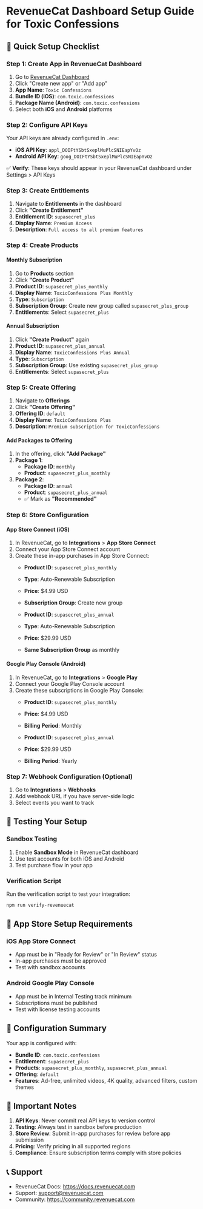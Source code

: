 # RevenueCat Dashboard Setup Guide for Toxic Confessions

## 🚀 Quick Setup Checklist

### Step 1: Create App in RevenueCat Dashboard

1. Go to [RevenueCat Dashboard](https://app.revenuecat.com)
2. Click "Create new app" or "Add app"
3. **App Name**: `Toxic Confessions`
4. **Bundle ID (iOS)**: `com.toxic.confessions`
5. **Package Name (Android)**: `com.toxic.confessions`
6. Select both **iOS** and **Android** platforms

### Step 2: Configure API Keys

Your API keys are already configured in `.env`:
- **iOS API Key**: `appl_DOIFtYSbtSxeplMuPlcSNIEapYvOz`
- **Android API Key**: `goog_DOIFtYSbtSxeplMuPlcSNIEapYvOz`

✅ **Verify**: These keys should appear in your RevenueCat dashboard under Settings > API Keys

### Step 3: Create Entitlements

1. Navigate to **Entitlements** in the dashboard
2. Click **"Create Entitlement"**
3. **Entitlement ID**: `supasecret_plus`
4. **Display Name**: `Premium Access`
5. **Description**: `Full access to all premium features`

### Step 4: Create Products

#### Monthly Subscription
1. Go to **Products** section
2. Click **"Create Product"**
3. **Product ID**: `supasecret_plus_monthly`
4. **Display Name**: `ToxicConfessions Plus Monthly`
5. **Type**: `Subscription`
6. **Subscription Group**: Create new group called `supasecret_plus_group`
7. **Entitlements**: Select `supasecret_plus`

#### Annual Subscription
1. Click **"Create Product"** again
2. **Product ID**: `supasecret_plus_annual`
3. **Display Name**: `ToxicConfessions Plus Annual`
4. **Type**: `Subscription`
5. **Subscription Group**: Use existing `supasecret_plus_group`
6. **Entitlements**: Select `supasecret_plus`

### Step 5: Create Offering

1. Navigate to **Offerings**
2. Click **"Create Offering"**
3. **Offering ID**: `default`
4. **Display Name**: `ToxicConfessions Plus`
5. **Description**: `Premium subscription for ToxicConfessions`

#### Add Packages to Offering
1. In the offering, click **"Add Package"**
2. **Package 1**:
   - **Package ID**: `monthly`
   - **Product**: `supasecret_plus_monthly`
3. **Package 2**:
   - **Package ID**: `annual`
   - **Product**: `supasecret_plus_annual`
   - ✅ Mark as **"Recommended"**

### Step 6: Store Configuration

#### App Store Connect (iOS)
1. In RevenueCat, go to **Integrations** > **App Store Connect**
2. Connect your App Store Connect account
3. Create these in-app purchases in App Store Connect:
   - **Product ID**: `supasecret_plus_monthly`
   - **Type**: Auto-Renewable Subscription
   - **Price**: $4.99 USD
   - **Subscription Group**: Create new group
   
   - **Product ID**: `supasecret_plus_annual`
   - **Type**: Auto-Renewable Subscription
   - **Price**: $29.99 USD
   - **Same Subscription Group** as monthly

#### Google Play Console (Android)
1. In RevenueCat, go to **Integrations** > **Google Play**
2. Connect your Google Play Console account
3. Create these subscriptions in Google Play Console:
   - **Product ID**: `supasecret_plus_monthly`
   - **Price**: $4.99 USD
   - **Billing Period**: Monthly
   
   - **Product ID**: `supasecret_plus_annual`
   - **Price**: $29.99 USD
   - **Billing Period**: Yearly

### Step 7: Webhook Configuration (Optional)

1. Go to **Integrations** > **Webhooks**
2. Add webhook URL if you have server-side logic
3. Select events you want to track

## 🧪 Testing Your Setup

### Sandbox Testing
1. Enable **Sandbox Mode** in RevenueCat dashboard
2. Use test accounts for both iOS and Android
3. Test purchase flow in your app

### Verification Script
Run the verification script to test your integration:

```bash
npm run verify-revenuecat
```

## 📱 App Store Setup Requirements

### iOS App Store Connect
- App must be in "Ready for Review" or "In Review" status
- In-app purchases must be approved
- Test with sandbox accounts

### Android Google Play Console
- App must be in Internal Testing track minimum
- Subscriptions must be published
- Test with license testing accounts

## 🔧 Configuration Summary

Your app is configured with:
- **Bundle ID**: `com.toxic.confessions`
- **Entitlement**: `supasecret_plus`
- **Products**: `supasecret_plus_monthly`, `supasecret_plus_annual`
- **Offering**: `default`
- **Features**: Ad-free, unlimited videos, 4K quality, advanced filters, custom themes

## 🚨 Important Notes

1. **API Keys**: Never commit real API keys to version control
2. **Testing**: Always test in sandbox before production
3. **Store Review**: Submit in-app purchases for review before app submission
4. **Pricing**: Verify pricing in all supported regions
5. **Compliance**: Ensure subscription terms comply with store policies

## 📞 Support

- RevenueCat Docs: https://docs.revenuecat.com
- Support: support@revenuecat.com
- Community: https://community.revenuecat.com
